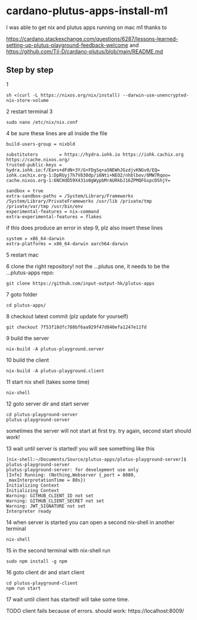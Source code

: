 # cardano-plutus-apps-install-m1
I was able to get nix and plutus apps running on mac m1 thanks to

https://cardano.stackexchange.com/questions/6287/lessons-learned-setting-up-plutus-playground-feedback-welcome
and
https://github.com/Til-D/cardano-plutus/blob/main/README.md

## Step by step

1
```console
sh <(curl -L https://nixos.org/nix/install) --darwin-use-unencrypted-nix-store-volume
```
2 restart terminal
3
```console
sudo nano /etc/nix/nix.conf
```
4 be sure these lines are all inside the file
```console
build-users-group = nixbld

substituters        = https://hydra.iohk.io https://iohk.cachix.org https://cache.nixos.org/
trusted-public-keys = hydra.iohk.io:f/Ea+s+dFdN+3Y/G+FDgSq+a5NEWhJGzdjvKNGv0/EQ= iohk.cachix.org-1:DpRUyj7h7V830dp/i6Nti+NEO2/nhblbov/8MW7Rqoo= cache.nixos.org-1:6NCHdD59X431o0gWypbMrAURkbJ16ZPMQFGspcDShjY=

sandbox = true
extra-sandbox-paths = /System/Library/Frameworks /System/Library/PrivateFrameworks /usr/lib /private/tmp /private/var/tmp /usr/bin/env
experimental-features = nix-command
extra-experimental-features = flakes
```
if this does produce an error in step 9, plz also insert these lines
```console
system = x86_64-darwin
extra-platforms = x86_64-darwin aarch64-darwin
```
5 restart mac

6 clone the right repository! not the ...plutus one, it needs to be the ...plutus-apps repo:
```console
git clone https://github.com/input-output-hk/plutus-apps
```
7 goto folder
```console
cd plutus-apps/
```
8 checkout latest commit (plz update for yourself)
```console
git checkout 7f53f18dfc788bf6aa929f47d840efa1247e11fd
```
9 build the server
```console
nix-build -A plutus-playground.server
```
10 build the client
```console
nix-build -A plutus-playground.client
```
11 start nix shell (takes some time)
```console
nix-shell
```
12 goto server dir and start server
```console
cd plutus-playground-server
plutus-playground-server
```
sometimes the server will not start at first try. try again, second start should work!

13 wait until server is started! you will see something like this
```console
[nix-shell:~/Documents/Source/plutus-apps/plutus-playground-server]$ plutus-playground-server
plutus-playground-server: for development use only
[Info] Running: (Nothing,Webserver {_port = 8080, _maxInterpretationTime = 80s})
Initializing Context
Initializing Context
Warning: GITHUB_CLIENT_ID not set
Warning: GITHUB_CLIENT_SECRET not set
Warning: JWT_SIGNATURE not set
Interpreter ready
```
14 when server is started you can open a second nix-shell in another terminal
```console
nix-shell
```
15 in the second terminal with nix-shell run
```console
sudo npm install -g npm
```
16 goto client dir and start client
```console
cd plutus-playground-client
npm run start
```
17 wait until client has started! will take some time.

TODO client fails because of errors.
should work: https://localhost:8009/ 

